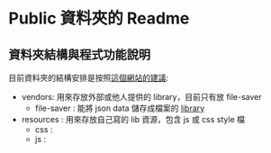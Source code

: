 # Public 資料夾的 Readme

## 資料夾結構與程式功能說明

目前資料夾的結構安排是按照[這個網站的建議](http://appcropolis.com/blog/web-technology/organize-html-css-javascript-files/):

+ vendors:  用來存放外部或他人提供的 library，目前只有放 file-saver 
  + file-saver : 能將 json data 儲存成檔案的 [library](https://github.com/eligrey/FileSaver.js/)
+ resources : 用來存放自己寫的 lib 資源，包含 js 或 css style 檔
  + css : 
  + js : 

